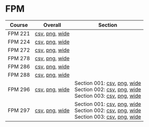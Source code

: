 # FPM

| Course | Overall | Section |
| ------ | ------- | ------- |
| FPM 221 | [csv](https://github.com/UCSD-Historical-Enrollment-Data/2025Winter/blob/main/overall/FPM%20221.csv), [png](https://raw.githubusercontent.com/UCSD-Historical-Enrollment-Data/2025Winter/main/plot_overall/FPM%20221.png), [wide](https://raw.githubusercontent.com/UCSD-Historical-Enrollment-Data/2025Winter/main/plot_overall_wide/FPM%20221.png) |  |
| FPM 224 | [csv](https://github.com/UCSD-Historical-Enrollment-Data/2025Winter/blob/main/overall/FPM%20224.csv), [png](https://raw.githubusercontent.com/UCSD-Historical-Enrollment-Data/2025Winter/main/plot_overall/FPM%20224.png), [wide](https://raw.githubusercontent.com/UCSD-Historical-Enrollment-Data/2025Winter/main/plot_overall_wide/FPM%20224.png) |  |
| FPM 272 | [csv](https://github.com/UCSD-Historical-Enrollment-Data/2025Winter/blob/main/overall/FPM%20272.csv), [png](https://raw.githubusercontent.com/UCSD-Historical-Enrollment-Data/2025Winter/main/plot_overall/FPM%20272.png), [wide](https://raw.githubusercontent.com/UCSD-Historical-Enrollment-Data/2025Winter/main/plot_overall_wide/FPM%20272.png) |  |
| FPM 278 | [csv](https://github.com/UCSD-Historical-Enrollment-Data/2025Winter/blob/main/overall/FPM%20278.csv), [png](https://raw.githubusercontent.com/UCSD-Historical-Enrollment-Data/2025Winter/main/plot_overall/FPM%20278.png), [wide](https://raw.githubusercontent.com/UCSD-Historical-Enrollment-Data/2025Winter/main/plot_overall_wide/FPM%20278.png) |  |
| FPM 286 | [csv](https://github.com/UCSD-Historical-Enrollment-Data/2025Winter/blob/main/overall/FPM%20286.csv), [png](https://raw.githubusercontent.com/UCSD-Historical-Enrollment-Data/2025Winter/main/plot_overall/FPM%20286.png), [wide](https://raw.githubusercontent.com/UCSD-Historical-Enrollment-Data/2025Winter/main/plot_overall_wide/FPM%20286.png) |  |
| FPM 288 | [csv](https://github.com/UCSD-Historical-Enrollment-Data/2025Winter/blob/main/overall/FPM%20288.csv), [png](https://raw.githubusercontent.com/UCSD-Historical-Enrollment-Data/2025Winter/main/plot_overall/FPM%20288.png), [wide](https://raw.githubusercontent.com/UCSD-Historical-Enrollment-Data/2025Winter/main/plot_overall_wide/FPM%20288.png) |  |
| FPM 296 | [csv](https://github.com/UCSD-Historical-Enrollment-Data/2025Winter/blob/main/overall/FPM%20296.csv), [png](https://raw.githubusercontent.com/UCSD-Historical-Enrollment-Data/2025Winter/main/plot_overall/FPM%20296.png), [wide](https://raw.githubusercontent.com/UCSD-Historical-Enrollment-Data/2025Winter/main/plot_overall_wide/FPM%20296.png) | Section 001: [csv](https://github.com/UCSD-Historical-Enrollment-Data/2025Winter/blob/main/section/FPM%20296_001.csv), [png](https://raw.githubusercontent.com/UCSD-Historical-Enrollment-Data/2025Winter/main/plot_section/FPM%20296_001.png), [wide](https://raw.githubusercontent.com/UCSD-Historical-Enrollment-Data/2025Winter/main/plot_section_wide/FPM%20296_001.png)<br>Section 002: [csv](https://github.com/UCSD-Historical-Enrollment-Data/2025Winter/blob/main/section/FPM%20296_002.csv), [png](https://raw.githubusercontent.com/UCSD-Historical-Enrollment-Data/2025Winter/main/plot_section/FPM%20296_002.png), [wide](https://raw.githubusercontent.com/UCSD-Historical-Enrollment-Data/2025Winter/main/plot_section_wide/FPM%20296_002.png)<br>Section 003: [csv](https://github.com/UCSD-Historical-Enrollment-Data/2025Winter/blob/main/section/FPM%20296_003.csv), [png](https://raw.githubusercontent.com/UCSD-Historical-Enrollment-Data/2025Winter/main/plot_section/FPM%20296_003.png), [wide](https://raw.githubusercontent.com/UCSD-Historical-Enrollment-Data/2025Winter/main/plot_section_wide/FPM%20296_003.png) |
| FPM 297 | [csv](https://github.com/UCSD-Historical-Enrollment-Data/2025Winter/blob/main/overall/FPM%20297.csv), [png](https://raw.githubusercontent.com/UCSD-Historical-Enrollment-Data/2025Winter/main/plot_overall/FPM%20297.png), [wide](https://raw.githubusercontent.com/UCSD-Historical-Enrollment-Data/2025Winter/main/plot_overall_wide/FPM%20297.png) | Section 001: [csv](https://github.com/UCSD-Historical-Enrollment-Data/2025Winter/blob/main/section/FPM%20297_001.csv), [png](https://raw.githubusercontent.com/UCSD-Historical-Enrollment-Data/2025Winter/main/plot_section/FPM%20297_001.png), [wide](https://raw.githubusercontent.com/UCSD-Historical-Enrollment-Data/2025Winter/main/plot_section_wide/FPM%20297_001.png)<br>Section 002: [csv](https://github.com/UCSD-Historical-Enrollment-Data/2025Winter/blob/main/section/FPM%20297_002.csv), [png](https://raw.githubusercontent.com/UCSD-Historical-Enrollment-Data/2025Winter/main/plot_section/FPM%20297_002.png), [wide](https://raw.githubusercontent.com/UCSD-Historical-Enrollment-Data/2025Winter/main/plot_section_wide/FPM%20297_002.png)<br>Section 003: [csv](https://github.com/UCSD-Historical-Enrollment-Data/2025Winter/blob/main/section/FPM%20297_003.csv), [png](https://raw.githubusercontent.com/UCSD-Historical-Enrollment-Data/2025Winter/main/plot_section/FPM%20297_003.png), [wide](https://raw.githubusercontent.com/UCSD-Historical-Enrollment-Data/2025Winter/main/plot_section_wide/FPM%20297_003.png) |
